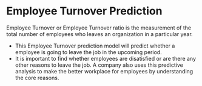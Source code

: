 # Employee Turnover Prediction
Employee Turnover or Employee Turnover ratio is the measurement of the total number of employees who leaves an organization in a particular year.
- This Employee Turnover prediction model will predict whether a employee is going to leave the job in the upcoming period. 
- It is important to find whether employees are disatisfied or are there any other reasons to leave the job. A company also uses this predictive analysis to make the better workplace for employees by understanding the core reasons.
